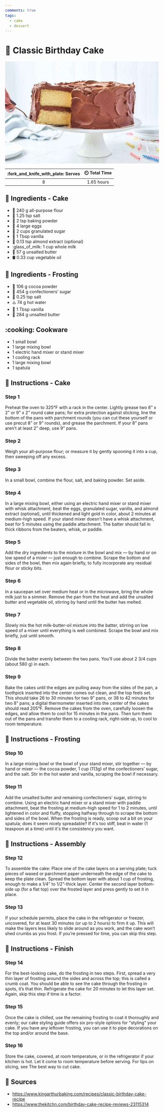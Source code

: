 ```yaml
---
comments: true
tags:
  - cake
  - dessert
---
```

# :cake: Classic Birthday Cake

![Classic Birthday Cake](../../assets/images/classic-birthday-cake.jpg)

| :fork_and_knife_with_plate: Serves | :timer_clock: Total Time |
|:----------------------------------:|:-----------------------: |
| 8 | 1.65 hours |

## :salt: Ingredients - Cake

- :ear_of_rice: 240 g all-purpose flour
- :salt: 1.25 tsp salt
- :dash: 2 tsp baking powder
- :egg: 4 large eggs
- :candy: 2 cups granulated sugar
- :icecream: 1 Tbsp vanilla
- :chestnut: 0.13 tsp almond extract (optional)
- :glass_of_milk: 1 cup whole milk
- :butter: 57 g unsalted butter
- :oil_drum: 0.33 cup vegetable oil

## :salt: Ingredients - Frosting

- :chocolate_bar: 106 g cocoa powder
- :candy: 454 g confectioners’ sugar
- :salt: 0.25 tsp salt
- :hotsprings: 74 g hot water
- :icecream: 1 Tbsp vanilla
- :butter: 284 g unsalted butter

## :cooking: Cookware

- 1 small bowl
- 1 large mixing bowl
- 1 electric hand mixer or stand mixer
- 1 cooling rack
- 1 large mixing bowl
- 1 spatula

## :pencil: Instructions - Cake

### Step 1

Preheat the oven to 325°F with a rack in the center. Lightly grease two 8” x 2” or 9” x 2”
round cake pans; for extra protection against sticking, line the bottom of the pans with parchment rounds (you can cut
these yourself or use precut 8” or 9” rounds), and grease the parchment. If your 8” pans aren’t at least 2”
deep, use 9” pans.

### Step 2

Weigh your all-purpose flour; or measure it by gently spooning it into a cup, then sweeping off any excess.

### Step 3

In a small bowl, combine the flour, salt, and baking powder. Set aside.

### Step 4

In a large mixing bowl, either using an electric hand mixer or stand mixer with whisk attachment, beat the eggs,
granulated sugar, vanilla, and almond extract (optional), until thickened and light gold in color, about 2 minutes at
medium-high speed. If your stand mixer doesn’t have a whisk attachment, beat for 5 minutes using the paddle
attachment. The batter should fall in thick ribbons from the beaters, whisk, or paddle.

### Step 5

Add the dry ingredients to the mixture in the bowl and mix — by hand or on low speed of a mixer — just enough to
combine. Scrape the bottom and sides of the bowl, then mix again briefly, to fully incorporate any residual flour or
sticky bits.

### Step 6

In a saucepan set over medium heat or in the microwave, bring the whole milk just to a simmer. Remove the pan from the
heat and add the unsalted butter and vegetable oil, stirring by hand until the butter has melted.

### Step 7

Slowly mix the hot milk-butter-oil mixture into the batter, stirring on low speed of a mixer until everything is well
combined. Scrape the bowl and mix briefly, just until smooth.

### Step 8

Divide the batter evenly between the two pans. You’ll use about 2 3/4 cups (about 580 g) in each.

### Step 9

Bake the cakes until the edges are pulling away from the sides of the pan, a toothpick inserted into the center comes
out clean, and the top feels set. This should take 26 to 30 minutes for two 9” pans, or 38 to 42 minutes for two 8”
pans; a digital thermometer inserted into the center of the cakes should read 205°F. Remove the cakes from the oven,
carefully loosen the edges, and allow them to cool for 15 minutes in the pans. Then turn them out of the pans and
transfer them to a cooling rack, right-side up, to cool to room temperature.

## :pencil: Instructions - Frosting

### Step 10

In a large mixing bowl or the bowl of your stand mixer, stir together — by hand or mixer — the cocoa powder, 1 cup
(113g) of the confectioners’ sugar, and the salt. Stir in the hot water and vanilla, scraping the bowl if necessary.

### Step 11

Add the unsalted butter and remaining confectioners’ sugar, stirring to combine. Using an electric hand mixer or a
stand mixer with paddle attachment, beat the frosting at medium-high speed for 1 to 2 minutes, until lightened in color
and fluffy, stopping halfway through to scrape the bottom and sides of the bowl. When the frosting is ready, scoop out a
bit on your spatula; does it seem nicely spreadable? If it's too stiff, beat in water (1 teaspoon at a time) until it's
the consistency you want.

## :pencil: Instructions - Assembly

### Step 12

To assemble the cake: Place one of the cake layers on a serving plate; tuck pieces of waxed or parchment paper
underneath the edge of the cake to keep the plate clean. Spread the bottom layer with about 1 cup of frosting, enough to
make a 1/4” to 1/2”-thick layer. Center the second layer bottom-side up (for a flat top) over the frosted layer and
press gently to set it in place.

### Step 13

If your schedule permits, place the cake in the refrigerator or freezer, uncovered, for at least 30 minutes (or up to 2
hours) to firm it up. This will make the layers less likely to slide around as you work, and the cake won’t shed
crumbs as you frost. If you’re pressed for time, you can skip this step.

## :pencil: Instructions - Finish

### Step 14

For the best-looking cake, do the frosting in two steps. First, spread a very thin layer of frosting around the sides
and across the top; this is called a crumb coat. You should be able to see the cake through the frosting in spots, it’s
that thin. Refrigerate the cake for 20 minutes to let this layer set. Again, skip this step if time is a factor.

### Step 15

Once the cake is chilled, use the remaining frosting to coat it thoroughly and evenly; our cake styling guide offers six
pro-style options for "styling" your cake. If you have any leftover frosting, you can use it to pipe decorations on the
top and/or around the base.

### Step 16

Store the cake, covered, at room temperature, or in the refrigerator if your kitchen is hot. Let it come to room
temperature before serving. For tips on slicing, see The best way to cut cake.

## :link: Sources

- <https://www.kingarthurbaking.com/recipes/classic-birthday-cake-recipe>
- <https://www.thekitchn.com/birthday-cake-recipe-reviews-23115314>
